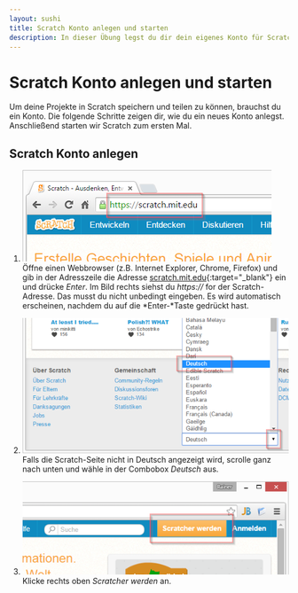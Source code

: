 ```yaml
---
layout: sushi
title: Scratch Konto anlegen und starten
description: In dieser Übung legst du dir dein eigenes Konto für Scratch an und startest Scratch zum ersten Mal
---
```


# Scratch Konto anlegen und starten #

Um deine Projekte in Scratch speichern und teilen zu können, brauchst du ein Konto. Die folgende Schritte zeigen dir, wie du ein neues Konto anlegst. Anschließend starten wir Scratch zum ersten Mal.

## Scratch Konto anlegen ##

1. ![Scratch Webseite öffnen](scratch-konto-anlegen/scratch-webseite-starten.png)
Öffne einen Webbrowser (z.B. Internet Explorer, Chrome, Firefox) und gib in der Adresszeile die Adresse [scratch.mit.edu](https://scratch.mit.edu){:target="_blank"} ein und drücke *Enter*. Im Bild rechts siehst du *https://* for der Scratch-Adresse. Das musst du nicht unbedingt eingeben. Es wird automatisch erscheinen, nachdem du auf die *Enter-*Taste gedrückt hast.

2. ![Scratch Webseite auf Deutsch umschalten](scratch-konto-anlegen/scratch-webseite-deutsch.png)
Falls die Scratch-Seite nicht in Deutsch angezeigt wird, scrolle ganz nach unten und wähle in der Combobox *Deutsch* aus.

3. ![Scratch Konto anlegen](scratch-konto-anlegen/scratcher-werden.png)
Klicke rechts oben *Scratcher werden* an.
